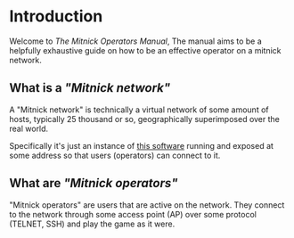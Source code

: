 # Introduction

Welcome to _The Mitnick Operators Manual_, The manual aims to be a helpfully
exhaustive guide on how to be an effective operator on a mitnick network.

## What is a _"Mitnick network"_

A "Mitnick network" is technically a virtual network of some amount of hosts,
typically 25 thousand or so, geographically superimposed over the real world.

Specifically it's just an instance of [this software](https://github.com/mental32/mitnick)
running and exposed at some address so that users (operators) can connect to it.

## What are _"Mitnick operators"_

"Mitnick operators" are users that are active on the network. They connect to
the network through some access point (AP) over some protocol (TELNET, SSH) and
play the game as it were.
